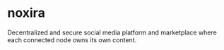 # noxira
Decentralized and secure social media platform and marketplace where each connected node owns its own content. 

